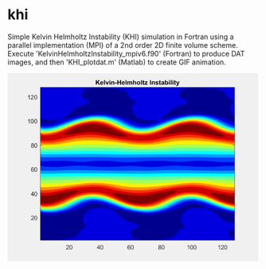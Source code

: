 # khi
Simple Kelvin Helmholtz Instability (KHI) simulation in Fortran using a parallel implementation (MPI) of a 2nd order 2D finite volume scheme. Execute 'KelvinHelmholtzInstability_mpiv6.f90' (Fortran) to produce DAT images, and then 'KHI_plotdat.m' (Matlab) to create GIF animation.

![Alt Text](https://github.com/sophmaca/khi/blob/master/EX_DAT_files/testAnimatedKHI.gif)
